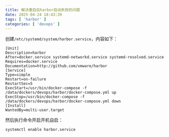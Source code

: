 ```yaml
---
title: 解决重启后harbor启动失败的问题
date: 2025-04-24 18:43:39
tags: [ 'harbor' ]
categories: [ 'devops' ]
---
```


创建`/etc/systemd/system/harbor.service`，内容如下：

```
[Unit]
Description=harbor
After=docker.service systemd-networkd.service systemd-resolved.service
Requires=docker.service
Documentation=http://github.com/vmware/harbor
[Service]
Type=simple
Restart=on-failure
RestartSec=5
ExecStart=/usr/bin/docker-compose -f /data/dockers/devops/harbor/docker-compose.yml up
ExecStop=/usr/bin/docker-compose -f /data/dockers/devops/harbor/docker-compose.yml down
[Install]
WantedBy=multi-user.target
```

然后执行命令开启开机自启：

```shell
systemctl enable harbor.service
```

